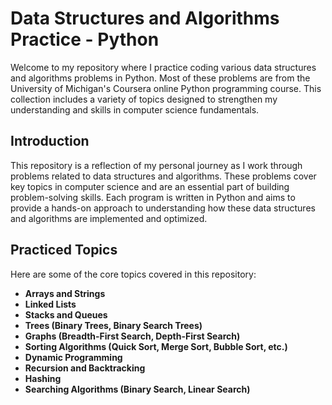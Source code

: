# Data Structures and Algorithms Practice - Python
Welcome to my repository where I practice coding various data structures and algorithms problems in Python. Most of these problems are from the University of Michigan's Coursera online Python programming course. This collection includes a variety of topics designed to strengthen my understanding and skills in computer science fundamentals.

## Introduction
This repository is a reflection of my personal journey as I work through problems related to data structures and algorithms. These problems cover key topics in computer science and are an essential part of building problem-solving skills. Each program is written in Python and aims to provide a hands-on approach to understanding how these data structures and algorithms are implemented and optimized.

## Practiced Topics
Here are some of the core topics covered in this repository:

- **Arrays and Strings**
- **Linked Lists**
- **Stacks and Queues**
- **Trees (Binary Trees, Binary Search Trees)**
- **Graphs (Breadth-First Search, Depth-First Search)**
- **Sorting Algorithms (Quick Sort, Merge Sort, Bubble Sort, etc.)**
- **Dynamic Programming**
- **Recursion and Backtracking**
- **Hashing**
- **Searching Algorithms (Binary Search, Linear Search)**
